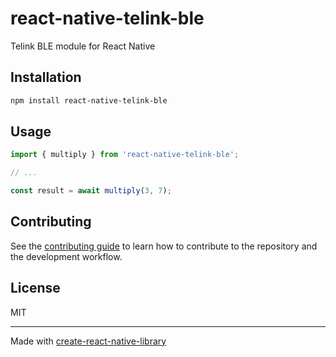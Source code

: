 # react-native-telink-ble

Telink BLE module for React Native

## Installation

```sh
npm install react-native-telink-ble
```

## Usage

```js
import { multiply } from 'react-native-telink-ble';

// ...

const result = await multiply(3, 7);
```

## Contributing

See the [contributing guide](CONTRIBUTING.md) to learn how to contribute to the repository and the development workflow.

## License

MIT

---

Made with [create-react-native-library](https://github.com/callstack/react-native-builder-bob)
